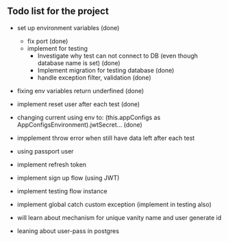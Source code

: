 ## Todo list for the project

- set up environment variables (done)
  - fix port (done)
  - implement for testing
    - Investigate why test can not connect to DB (even though database name is set) (done)
    - Implement migration for testing database (done)
    - handle exception filter, validation (done)
- fixing env variables return underfined (done)
- implement reset user after each test (done)

- changing current using env to: (this.appConfigs as AppConfigsEnvironment).jwtSecret... (done)
- impplement throw error when still have data left after each test 
- using passport user
- implement refresh token

- implement sign up flow (using JWT)
- implement testing flow instance
- implement global catch custom exception (implement in testing also)

- will learn about mechanism for unique vanity name and user generate id
- leaning about user-pass in postgres